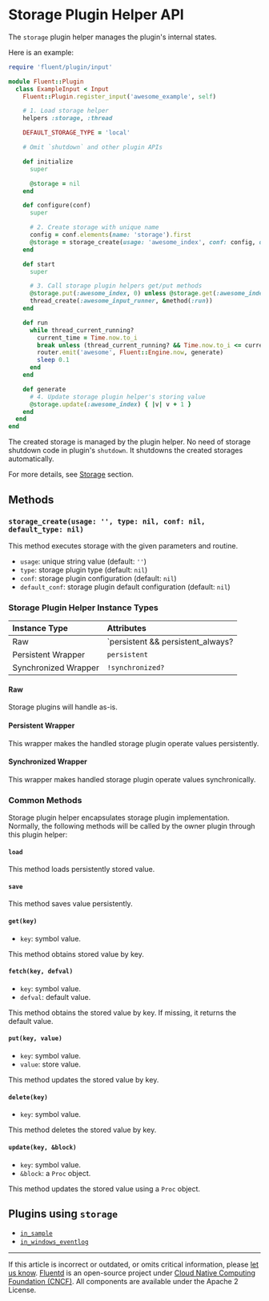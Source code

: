 # Storage Plugin Helper API

The `storage` plugin helper manages the plugin's internal states.

Here is an example:

```rb
require 'fluent/plugin/input'

module Fluent::Plugin
  class ExampleInput < Input
    Fluent::Plugin.register_input('awesome_example', self)

    # 1. Load storage helper
    helpers :storage, :thread

    DEFAULT_STORAGE_TYPE = 'local'

    # Omit `shutdown` and other plugin APIs

    def initialize
      super

      @storage = nil
    end

    def configure(conf)
      super

      # 2. Create storage with unique name
      config = conf.elements(name: 'storage').first
      @storage = storage_create(usage: 'awesome_index', conf: config, default_type: DEFAULT_STORAGE_TYPE)
    end

    def start
      super

      # 3. Call storage plugin helpers get/put methods
      @storage.put(:awesome_index, 0) unless @storage.get(:awesome_index)
      thread_create(:awesome_input_runner, &method(:run))
    end

    def run
      while thread_current_running?
        current_time = Time.now.to_i
        break unless (thread_current_running? && Time.now.to_i <= current_time)
        router.emit('awesome', Fluent::Engine.now, generate)
        sleep 0.1
      end
    end

    def generate
      # 4. Update storage plugin helper's storing value
      @storage.update(:awesome_index) { |v| v + 1 }
    end
  end
end
```

The created storage is managed by the plugin helper. No need of storage shutdown
code in plugin's `shutdown`. It shutdowns the created storages automatically.

For more details, see [Storage](/plugins/storage/storage-section.md) section.


## Methods


### `storage_create(usage: '', type: nil, conf: nil, default_type: nil)`

This method executes storage with the given parameters and routine.

-   `usage`: unique string value (default: `''`)
-   `type`: storage plugin type (default: `nil`)
-   `conf`: storage plugin configuration (default: `nil`)
-   `default_conf`: storage plugin default configuration (default: `nil`)


### Storage Plugin Helper Instance Types

| Instance Type         | Attributes                                       |
|:----------------------|:-------------------------------------------------|
  Raw                   | `persistent && persistent_always? || otherwise`  |
  Persistent Wrapper    | `persistent`                                     |
  Synchronized Wrapper  | `!synchronized?`                                 |


#### Raw

Storage plugins will handle as-is.


#### Persistent Wrapper

This wrapper makes the handled storage plugin operate values persistently.


#### Synchronized Wrapper

This wrapper makes handled storage plugin operate values synchronically.


### Common Methods

Storage plugin helper encapsulates storage plugin implementation. Normally, the
following methods will be called by the owner plugin through this plugin helper:


#### `load`

This method loads persistently stored value.


#### `save`

This method saves value persistently.


#### `get(key)`

-   `key`: symbol value.

This method obtains stored value by key.


#### `fetch(key, defval)`

-   `key`: symbol value.
-   `defval`: default value.

This method obtains the stored value by key. If missing, it returns the default
value.


#### `put(key, value)`

-   `key`: symbol value.
-   `value`: store value.

This method updates the stored value by key.


#### `delete(key)`

-   `key`: symbol value.

This method deletes the stored value by key.


#### `update(key, &block)`

-   `key`: symbol value.
-   `&block`: a `Proc` object.

This method updates the stored value using a `Proc` object.


## Plugins using `storage`

-   [`in_sample`](/plugins/input/sample.md)
-   [`in_windows_eventlog`](/plugins/input/windows_eventlog.md)


------------------------------------------------------------------------

If this article is incorrect or outdated, or omits critical information, please
[let us know](https://github.com/fluent/fluentd-docs-gitbook/issues?state=open).
[Fluentd](http://www.fluentd.org/) is an open-source project under
[Cloud Native Computing Foundation (CNCF)](https://cncf.io/). All components are
available under the Apache 2 License.